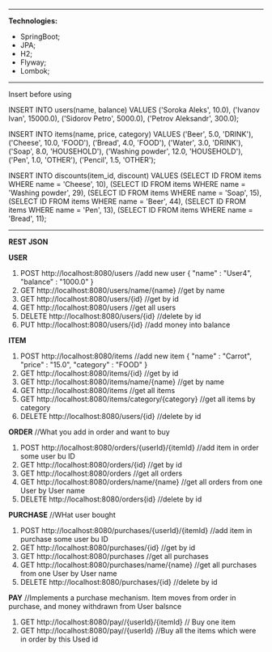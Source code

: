 
------------

**Technologies:**
- SpringBoot;
- JPA;
- H2;
- Flyway;
- Lombok;

------------
Insert before using

INSERT INTO users(name, balance)
VALUES ('Soroka Aleks', 10.0),
       ('Ivanov Ivan', 15000.0),
       ('Sidorov Petro', 5000.0),
       ('Petrov Aleksandr', 300.0);

INSERT INTO items(name, price, category)
VALUES ('Beer', 5.0, 'DRINK'),
       ('Cheese', 10.0, 'FOOD'),
       ('Bread', 4.0, 'FOOD'),
       ('Water', 3.0, 'DRINK'),
       ('Soap', 8.0, 'HOUSEHOLD'),
       ('Washing powder', 12.0, 'HOUSEHOLD'),
       ('Pen', 1.0, 'OTHER'),
       ('Pencil', 1.5, 'OTHER');

INSERT INTO discounts(item_id, discount)
VALUES (SELECT ID FROM items WHERE name = 'Cheese', 10),
       (SELECT ID FROM items WHERE name = 'Washing powder', 29),
       (SELECT ID FROM items WHERE name = 'Soap', 15),
       (SELECT ID FROM items WHERE name = 'Beer', 44),
       (SELECT ID FROM items WHERE name = 'Pen', 13),
       (SELECT ID FROM items WHERE name = 'Bread', 11);


------------
**REST JSON**

**USER**
1. POST http://localhost:8080/users //add new user
{
	"name" : "User4",
	"balance" : "1000.0"
}
2. GET http://localhost:8080/users/name/{name} //get by name
3. GET http://localhost:8080/users/{id} //get by id
4. GET http://localhost:8080/users //get all users
5. DELETE http://localhost:8080/users/{id} //delete by id
6. PUT http://localhost:8080/users/{id} //add money into balance

**ITEM**
1. POST http://localhost:8080/items //add new item
{
	"name" : "Carrot",
	"price" : "15.0",
	"category" : "FOOD"
}
2. GET http://localhost:8080/items/{id} //get by id
3. GET http://localhost:8080/items/name/{name} //get by name
4. GET http://localhost:8080/items //get all items
5. GET http://localhost:8080/items/category/{category} //get all items by category
6. DELETE http://localhost:8080/users/{id} //delete by id

**ORDER** //What you add in order and want to buy
1. POST http://localhost:8080/orders/{userId}/{itemId} //add item in order some user bu ID
2. GET http://localhost:8080/orders/{id} //get by id
3. GET http://localhost:8080/orders //get all orders
4. GET http://localhost:8080/orders/name/{name} //get all orders from one User  by User name
5. DELETE http://localhost:8080/orders{id} //delete by id

**PURCHASE** //WHat user bought
1. POST http://localhost:8080/purchases/{userId}/{itemId} //add item in purchase some user bu ID
2. GET http://localhost:8080/purchases/{id} //get by id
3. GET http://localhost:8080/purchases //get all purchases
4. GET http://localhost:8080/purchases/name/{name} //get all purchases from one User by User name
5. DELETE http://localhost:8080/purchases/{id} //delete by id 

**PAY** //Implements a purchase mechanism. Item moves from order in purchase, and money withdrawn from User balsnce
1. GET http://localhost:8080/pay//{userId}/{itemId} // Buy one item
2. GET http://localhost:8080/pay//{userId} //Buy all the items which were in order by this Used id

